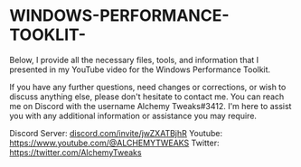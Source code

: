 # WINDOWS-PERFORMANCE-TOOKLIT-
Below, I provide all the necessary files, tools, and information that I presented in my YouTube video for the Windows Performance Toolkit.


If you have any further questions, need changes or corrections, or wish to discuss anything else, please don't hesitate to contact me. You can reach me on Discord with the username Alchemy Tweaks#3412. I'm here to assist you with any additional information or assistance you may require.


Discord Server: [discord.com/invite/jwZXATBjhR](https://discord.com/invite/jwZXATBjhR)
Youtube: https://www.youtube.com/@ALCHEMYTWEAKS
Twitter: https://twitter.com/AlchemyTweaks

